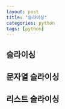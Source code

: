```yaml
---
layout: post
title: "슬라이싱"
categories: python
tags: [python]
---
```


## 슬라이싱

## 문자열 슬라이싱

## 리스트 슬라이싱